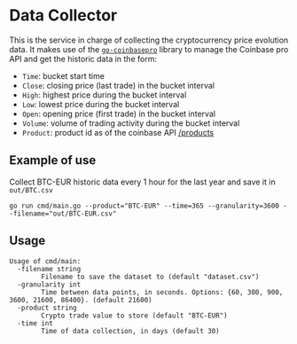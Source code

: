 # Data Collector

This is the service in charge of collecting the cryptocurrency price evolution data. It makes use of the [`go-coinbasepro`](https://pkg.go.dev/github.com/preichenberger/go-coinbasepro/v2) library to manage the Coinbase pro API and get the historic data in the form:

- `Time`: bucket start time
- `Close`: closing price (last trade) in the bucket interval
- `High`: highest price during the bucket interval
- `Low`: lowest price during the bucket interval
- `Open`: opening price (first trade) in the bucket interval
- `Volume`: volume of trading activity during the bucket interval
- `Product`: product id as of the coinbase API [/products](https://docs.pro.coinbase.com/#products)


## Example of use

Collect BTC-EUR historic data every 1 hour for the last year and save it in `out/BTC.csv` 

```
go run cmd/main.go --product="BTC-EUR" --time=365 --granularity=3600 --filename="out/BTC-EUR.csv"
```

## Usage

```
Usage of cmd/main:
  -filename string
        Filename to save the dataset to (default "dataset.csv")
  -granularity int
        Time between data points, in seconds. Options: {60, 300, 900, 3600, 21600, 86400}. (default 21600)
  -product string
        Crypto trade value to store (default "BTC-EUR")
  -time int
        Time of data collection, in days (default 30)
```

